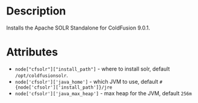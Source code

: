 Description
===========

Installs the Apache SOLR Standalone for ColdFusion 9.0.1.

Attributes
==========

* `node["cfsolr"]["install_path"]` - where to install solr, default `/opt/coldfusionsolr`.
* `node['cfsolr']['java_home']` - which JVM to use, default `#{node['cfsolr']['install_path']}/jre`
* `node['cfsolr']['java_max_heap']` - max heap for the JVM, default `256m`

